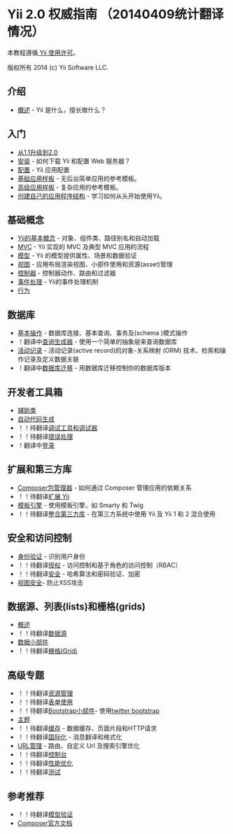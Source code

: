 Yii 2.0 权威指南 （20140409统计翻译情况）
===============================

本教程遵循[ Yii 使用许可](http://www.yiiframework.com/doc/terms/)。

版权所有 2014 (c) Yii Software LLC.

介绍
------------

- [概述](overview.md) - Yii 是什么，擅长做什么？

入门
---------------

- [从1.1升级到2.0](upgrade-from-v1.md)
- [安装](installation.md) - 如何下载 Yii 和配置 Web 服务器？
- [配置](configuration.md) -  Yii 应用配置
- [基础应用样板](apps-basic.md) - 无后台简单应用的参考模板。
- [高级应用样板](apps-advanced.md) - 复杂应用的参考模板。
- [创建自己的应用程序结构](apps-own.md) - 学习如何从头开始使用Yii。

基础概念
-------------

- [Yii的基本概念](basics.md) - 对象、组件类、路径别名和自动加载
- [MVC](mvc.md) - Yii 实现的 MVC 及典型 MVC 应用的流程
- [模型](model.md) - Yii 的模型提供属性、场景和数据验证
- [视图](view.md) - 应用布局渲染视图、小部件使用和资源(asset)管理
- [控制器](controller.md) - 控制器动作、路由和过滤器
- [事件处理](events.md) - Yii的事件处理机制
- [行为](behaviors.md)

数据库
--------

- [基本操作](database-basics.md) - 数据库连接、基本查询、事务及(schema )模式操作
- ！翻译中[查询生成器](query-builder.md) - 使用一个简单的抽象层来查询数据库
- [活动记录](active-record.md) - 活动记录(active record)的对象-关系映射 (ORM) 技术、检索和操作记录及定义数据关联
- ！翻译中[数据库迁移](console-migrate.md) - 用数据库迁移控制你的数据库版本

开发者工具箱
------------------

- [辅助类](helpers.md)
- [自动代码生成](gii.md)
- ！！待翻译[调试工具和调试器](module-debug.md)
- ！！待翻译[错误处理](error.md)
- ！翻译中[登录](logging.md)

扩展和第三方库
----------------------------------

- [Composer包管理器](composer.md) - 如何通过 Composer 管理应用的依赖关系
- ！！待翻译[扩展 Yii](extensions.md)
- [模板引擎](template.md) - 使用模板引擎，如 Smarty 和 Twig
- ！！待翻译[整合第三方库](using-3rd-party-libraries.md) - 在第三方系统中使用 Yii 及 Yii 1 和 2 混合使用

安全和访问控制
---------------------------

- [身份验证](authentication.md) - 识别用户身份
- ！！待翻译[授权](authorization.md) - 访问控制和基于角色的访问控制（RBAC）
- ！！待翻译[安全](security.md) - 哈希算法和密码验证、加密
- [视图安全](view.md#security)- 防止XSS攻击

数据源、列表(lists)和栅格(grids)
-------------------------------

- [概述](data-overview.md)
- ！！待翻译[数据源](data-providers.md)
- [数据小部件](data-widgets.md)
- ！！待翻译[栅格(Grid)](data-grid.md)

高级专题
---------------

- ！！待翻译[资源管理](assets.md)
- ！！待翻译[表单使用](form.md)
- ！！待翻译[Bootstrap小部件](bootstrap-widgets.md)- 使用[twitter bootstrap](http://getbootstrap.com/)
- [主题](theming.md)
- ！！待翻译[缓存](caching.md) - 数据缓存、页面片段和HTTP请求
- ！！待翻译[国际化](i18n.md) - 消息翻译和格式化
- [URL管理](url.md) - 路由、自定义 Url 及搜索引擎优化
- ！！待翻译[控制台](console.md)
- ！！待翻译[性能优化](performance.md)
- ！！待翻译[测试](testing.md)

参考推荐
----------

- ！！待翻译[模型验证](validation.md)
- [Composer官方文档](http://getcomposer.org)